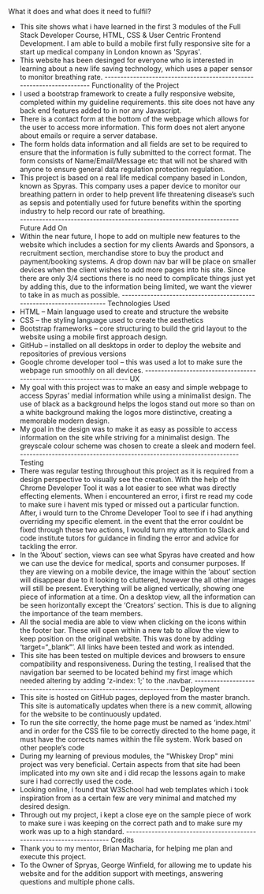 What it does and what does it need to fulfil?
-	This site shows what i have learned in the first 3 modules of the Full Stack Developer Course, HTML, CSS & User Centric Frontend Development. I am able to build a mobile first fully responsive site for a start up medical company in London known as 'Spyras'.
-	This website has been desinged for everyone who is interested in learning about a new life saving technology, which uses a paper sensor to monitor breathing rate.
                        ---------------------------------------------------------------------
Functionality of the Project
- I used a bootstrap framework to create a fully responsive website, completed within my guideline requirements. this site does not have any back end features added to in nor any Javascript.
- There is a contact form at the bottom of the webpage which allows for the user to access more information. This form does not alert anyone about emails or require a server database.
- The form holds data information and all fields are set to be required to ensure that the information is fully submitted to the correct format. The form consists of Name/Email/Message etc that will not be shared with anyone to ensure general data regulation protection regulation.
- This project is based on a real life medical company based in London, known as Spyras. This company uses a paper device to monitor our breathing pattern in order to help prevent life threatening disease’s such as sepsis and potentially used for future benefits within the sporting industry to help record our rate of breathing.  
                        ---------------------------------------------------------------------
Future Add On
-	Within the near future, I hope to add on multiple new features to the website which includes a section for my clients Awards and Sponsors, a recruitment section, merchandise store to buy the product and payment/booking systems. A drop down nav bar will be place on smaller devices when the client wishes to add more pages into his site. Since there are only 3/4 sections there is no need to complicate things just yet by adding this, due to the information being limited, we want the viewer to take in as much as possible.
                        ---------------------------------------------------------------------
Technologies Used
-	HTML – Main language used to create and structure the website
-	CSS – the styling language used to create the aesthetics
-	Bootstrap frameworks – core structuring to build the grid layout to the website using a mobile first approach design.
-	GitHub – installed on all desktops in order to deploy the website and repositories of previous versions 
-	Google chrome developer tool – this was used a lot to make sure the webpage run smoothly on all devices. 
                        ---------------------------------------------------------------------
UX
- My goal with this project was to make an easy and simple webpage to access Spyras’ medial information while using a minimalist design. The use of black as a background helps the logos stand out more so than on a white background making the logos more distinctive, creating a memorable modern design.
- My goal in the design was to make it as easy as possible to access information on the site while striving for a minimalist design. The greyscale colour scheme was chosen to create a sleek and modern feel.
                        ---------------------------------------------------------------------
Testing
- There was regular testing throughout this project as it is required from a design perspective to visually see the creation. With the help of the Chrome Developer Tool it was a lot easier to see what was directly effecting elements. When i encountered an error, i first re read my code to make sure i havent mis typed or missed out a particular function. After, i would turn to the Chrome Developer Tool to see if i had anything overriding my specific element. in the event that the error couldnt be fixed through these two actions, I would turn my attention to Slack and code institute tutors for guidance in finding the error and advice for tackling the error.
- In the ‘About’ section, views can see what Spyras have created and how we can use the device for medical, sports and consumer purposes. If they are viewing on a mobile device, the image within the ‘about’ section will disappear due to it looking to cluttered, however the all other images will still be present. Everything will be aligned vertically, showing one piece of information at a time. On a desktop view, all the information can be seen horizontally except the ‘Creators’ section. This is due to aligning the importance of the team members.
- All the social media are able to view when clicking on the icons within the footer bar. These will open within a new tab to allow the view to keep position on the original website. This was done by adding ‘target=“_blank”’. All links have been tested and work as intended.
- This site has been tested on multiple devices and browsers to ensure compatibility and responsiveness. During the testing, I realised that the navigation bar seemed to be located behind my first image which needed altering by adding ‘z-index: 1;’ to the .navbar. 
                        ---------------------------------------------------------------------
Deployment
-	This site is hosted on GitHub pages, deployed from the master branch. This site is automatically updates when there is a new commit, allowing for the website to be continuously updated. 
-	To run the site correctly, the home page must be named as ‘index.html’  and in order for the CSS file to be correctly directed to the home page, it must have the corrects names within the file system. 
Work based on other people’s code
-  During my learning of previous modules, the "Whiskey Drop" mini project was very beneficial. Certain aspects from that site had been implicated into my own site and i did recap the lessons again to make sure i had correctly used the code. 
-  Looking online, i found that W3School had web templates which i took inspiration from as a certain few are very minimal and matched my desired design.
- Through out my project, i kept a close eye on the sample piece of work to make sure i was keeping on the correct path and to make sure my work was up to a high standard.
                        ---------------------------------------------------------------------
Credits
- Thank you to my mentor, Brian Macharia, for helping me plan and execute this project.
- To the Owner of Spryas, George Winfield, for allowing me to update his website and for the addition support with meetings, answering questions and multiple phone calls.


